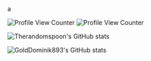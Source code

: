 a

![Profile View Counter](https://komarev.com/ghpvc/?username=Therandomspoon)
![Profile View Counter](https://komarev.com/ghpvc/?username=GoldDominik893)

![Therandomspoon's GitHub stats](https://github-readme-stats.vercel.app./api?username=therandomspoon&show_icons=true&theme=radical)

![GoldDominik893's GitHub stats](https://github-readme-stats.vercel.app./api?username=golddominik893&show_icons=true&theme=radical)
